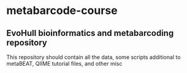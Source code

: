 # metabarcode-course
## EvoHull bioinformatics and metabarcoding repository
This repository should contain all the data, some scripts additional to metaBEAT, QIIME tutorial files, and other misc

